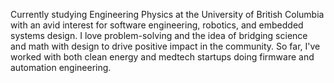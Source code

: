 Currently studying Engineering Physics at the University of British Columbia with an avid interest for software engineering, robotics, and embedded systems design. I love problem-solving and the idea of bridging science and math with design to drive positive impact in the community. So far, I've worked with both clean energy and medtech startups doing firmware and automation engineering.

